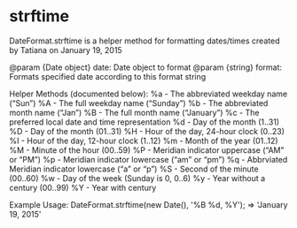 # strftime


DateFormat.strftime is a helper method for formatting dates/times
created by Tatiana on January 19, 2015

@param {Date object} date: Date object to format
@param {string} format: Formats specified date according to this format string

Helper Methods (documented below):
 %a - The abbreviated weekday name (“Sun”)
 %A - The full weekday name (“Sunday”)
 %b - The abbreviated month name (“Jan”)
 %B - The full month name (“January”)
 %c - The preferred local date and time representation
 %d - Day of the month (1..31)
 %D - Day of the month (01..31)
 %H - Hour of the day, 24-hour clock (0..23)
 %I - Hour of the day, 12-hour clock (1..12)
 %m - Month of the year (01..12)
 %M - Minute of the hour (00..59)
 %P - Meridian indicator uppercase (“AM” or “PM”)
 %p - Meridian indicator lowercase (“am” or “pm”)
 %q - Abbrviated Meridian indicator lowercase (“a” or “p”)
 %S - Second of the minute (00..60)
 %w - Day of the week (Sunday is 0, 0..6)
 %y - Year without a century (00..99)
 %Y - Year with century


Example Usage:
 DateFormat.strftime(new Date(), '%B %d, %Y');
 => 'January 19, 2015'
